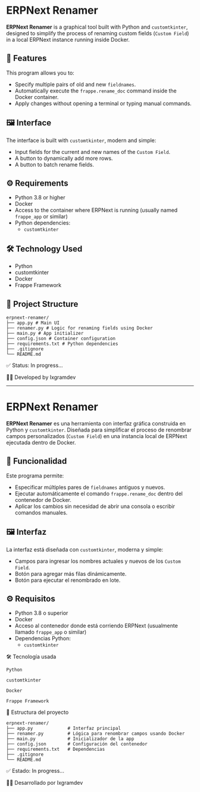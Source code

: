 # ERPNext Renamer

**ERPNext Renamer** is a graphical tool built with Python and `customtkinter`, designed to simplify the process of renaming custom fields (`Custom Field`) in a local ERPNext instance running inside Docker.

## 🎯 Features

This program allows you to:

- Specify multiple pairs of old and new `fieldnames`.
- Automatically execute the `frappe.rename_doc` command inside the Docker container.
- Apply changes without opening a terminal or typing manual commands.

## 🖼️ Interface

The interface is built with `customtkinter`, modern and simple:

- Input fields for the current and new names of the `Custom Field`.
- A button to dynamically add more rows.
- A button to batch rename fields.

## ⚙️ Requirements

- Python 3.8 or higher
- Docker
- Access to the container where ERPNext is running (usually named `frappe_app` or similar)
- Python dependencies:
  - `customtkinter`

## 🛠️ Technology Used

- Python  
- customtkinter  
- Docker  
- Frappe Framework

## 📂 Project Structure

```
erpnext-renamer/
├── app.py # Main UI
├── renamer.py # Logic for renaming fields using Docker
├── main.py # App initializer
├── config.json # Container configuration
├── requirements.txt # Python dependencies
├── .gitignore
└── README.md
```

 ✅ Status: In progress...

 🧑‍💻 Developed by Ixgramdev


-----------------------------------------------------------------------------------------------------------------------------------------------------------------------------------------------------

# ERPNext Renamer

**ERPNext Renamer** es una herramienta con interfaz gráfica construida en Python y `customtkinter`. 
Diseñada para simplificar el proceso de renombrar campos personalizados (`Custom Field`) en una instancia local de ERPNext ejecutada dentro de Docker.

## 🎯 Funcionalidad

Este programa permite:

- Especificar múltiples pares de `fieldnames` antiguos y nuevos.
- Ejecutar automáticamente el comando `frappe.rename_doc` dentro del contenedor de Docker.
- Aplicar los cambios sin necesidad de abrir una consola o escribir comandos manuales.

## 🖼️ Interfaz

La interfaz está diseñada con `customtkinter`, moderna y simple:

- Campos para ingresar los nombres actuales y nuevos de los `Custom Field`.
- Botón para agregar más filas dinámicamente.
- Botón para ejecutar el renombrado en lote.

## ⚙️ Requisitos

- Python 3.8 o superior
- Docker
- Acceso al contenedor donde está corriendo ERPNext (usualmente llamado `frappe_app` o similar)
- Dependencias Python:
  - `customtkinter`

🛠️ Tecnología usada

    Python

    customtkinter

    Docker

    Frappe Framework

📂 Estructura del proyecto

```
erpnext-renamer/
├── app.py             # Interfaz principal
├── renamer.py         # Lógica para renombrar campos usando Docker
├── main.py            # Inicializador de la app
├── config.json        # Configuración del contenedor
├── requirements.txt   # Dependencias
├── .gitignore
└── README.md
```

✅ Estado: In progress...

🧑‍💻 Desarrollado por Ixgramdev

